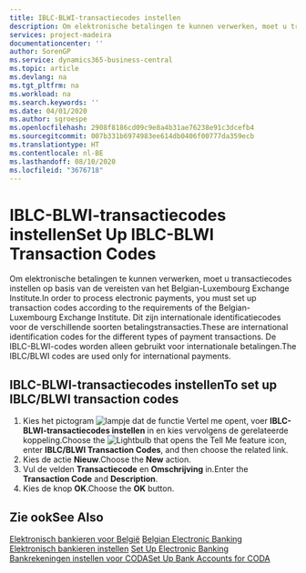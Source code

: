 ```yaml
---
title: IBLC-BLWI-transactiecodes instellen
description: Om elektronische betalingen te kunnen verwerken, moet u transactiecodes instellen op basis van de vereisten van het Belgian-Luxembourg Exchange Institute.
services: project-madeira
documentationcenter: ''
author: SorenGP
ms.service: dynamics365-business-central
ms.topic: article
ms.devlang: na
ms.tgt_pltfrm: na
ms.workload: na
ms.search.keywords: ''
ms.date: 04/01/2020
ms.author: sgroespe
ms.openlocfilehash: 2908f8186cd09c9e8a4b31ae76238e91c3dcefb4
ms.sourcegitcommit: 007b331b6974983ee614db0406f00777da359ecb
ms.translationtype: HT
ms.contentlocale: nl-BE
ms.lasthandoff: 08/10/2020
ms.locfileid: "3676718"
---
```

# <a name="set-up-iblc-blwi-transaction-codes"></a><span data-ttu-id="ddc5c-103">IBLC-BLWI-transactiecodes instellen</span><span class="sxs-lookup"><span data-stu-id="ddc5c-103">Set Up IBLC-BLWI Transaction Codes</span></span>
<span data-ttu-id="ddc5c-104">Om elektronische betalingen te kunnen verwerken, moet u transactiecodes instellen op basis van de vereisten van het Belgian-Luxembourg Exchange Institute.</span><span class="sxs-lookup"><span data-stu-id="ddc5c-104">In order to process electronic payments, you must set up transaction codes according to the requirements of the Belgian-Luxembourg Exchange Institute.</span></span> <span data-ttu-id="ddc5c-105">Dit zijn internationale identificatiecodes voor de verschillende soorten betalingstransacties.</span><span class="sxs-lookup"><span data-stu-id="ddc5c-105">These are international identification codes for the different types of payment transactions.</span></span> <span data-ttu-id="ddc5c-106">De IBLC-BLWI-codes worden alleen gebruikt voor internationale betalingen.</span><span class="sxs-lookup"><span data-stu-id="ddc5c-106">The IBLC/BLWI codes are used only for international payments.</span></span>  

## <a name="to-set-up-iblcblwi-transaction-codes"></a><span data-ttu-id="ddc5c-107">IBLC-BLWI-transactiecodes instellen</span><span class="sxs-lookup"><span data-stu-id="ddc5c-107">To set up IBLC/BLWI transaction codes</span></span>  

1.  <span data-ttu-id="ddc5c-108">Kies het pictogram ![lampje dat de functie Vertel me opent](../../media/ui-search/search_small.png "Vertel me wat u wilt doen"), voer **IBLC-BLWI-transactiecodes instellen** in en kies vervolgens de gerelateerde koppeling.</span><span class="sxs-lookup"><span data-stu-id="ddc5c-108">Choose the ![Lightbulb that opens the Tell Me feature](../../media/ui-search/search_small.png "Tell me what you want to do") icon, enter **IBLC/BLWI Transaction Codes**, and then choose the related link.</span></span>  
2.  <span data-ttu-id="ddc5c-109">Kies de actie **Nieuw**.</span><span class="sxs-lookup"><span data-stu-id="ddc5c-109">Choose the **New** action.</span></span>  
3.  <span data-ttu-id="ddc5c-110">Vul de velden **Transactiecode** en **Omschrijving** in.</span><span class="sxs-lookup"><span data-stu-id="ddc5c-110">Enter the **Transaction Code** and **Description**.</span></span>  
4.  <span data-ttu-id="ddc5c-111">Kies de knop **OK**.</span><span class="sxs-lookup"><span data-stu-id="ddc5c-111">Choose the **OK** button.</span></span>  

## <a name="see-also"></a><span data-ttu-id="ddc5c-112">Zie ook</span><span class="sxs-lookup"><span data-stu-id="ddc5c-112">See Also</span></span>  
 <span data-ttu-id="ddc5c-113">[Elektronisch bankieren voor België](belgian-electronic-banking.md) </span><span class="sxs-lookup"><span data-stu-id="ddc5c-113">[Belgian Electronic Banking](belgian-electronic-banking.md) </span></span>  
 <span data-ttu-id="ddc5c-114">[Elektronisch bankieren instellen](how-to-set-up-electronic-banking.md) </span><span class="sxs-lookup"><span data-stu-id="ddc5c-114">[Set Up Electronic Banking](how-to-set-up-electronic-banking.md) </span></span>  
 [<span data-ttu-id="ddc5c-115">Bankrekeningen instellen voor CODA</span><span class="sxs-lookup"><span data-stu-id="ddc5c-115">Set Up Bank Accounts for CODA</span></span>](how-to-set-up-bank-accounts-for-coda.md)
